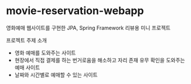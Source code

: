 # movie-reservation-webapp
영화예매 웹사이트를 구현한 JPA, Spring Framework 리뷰용 미니 프로젝트

프로젝트 주제 소개
- 영화 예매를 도와주는 사이트
- 현장에서 직접 결제를 하는 번거로움을 해소하고 자리 존재 유무 확인을 도와주는 예매 사이트
- 날짜와 시간별로 예매할 수 있는 사이트
